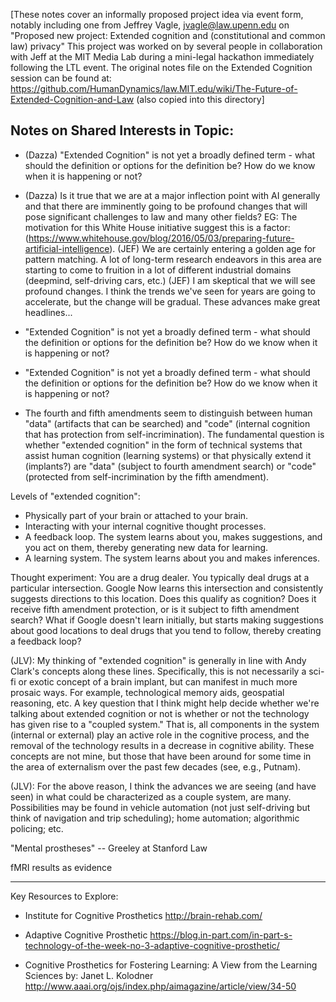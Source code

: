 [These notes cover an informally proposed project idea via event form, notably including one from Jeffrey Vagle, jvagle@law.upenn.edu	on "Proposed new project: Extended cognition and (constitutional and common law) privacy"	This project was worked on by several people in collaboration with Jeff at the MIT Media Lab during a mini-legal hackathon immediately following the LTL event.	The original notes file on the Extended Cognition session can be found at: https://github.com/HumanDynamics/law.MIT.edu/wiki/The-Future-of-Extended-Cognition-and-Law  (also copied into this directory]

## Notes on Shared Interests in Topic:

*  (Dazza) "Extended Cognition" is not yet a broadly defined term -  what should the definition or options for the definition be?  How do we know when it is happening or not?

* (Dazza) Is it true that we are at a major inflection point with AI generally and that there are imminently going to be profound changes that will pose significant challenges to law and many other fields?  EG: The motivation for this White House initiative suggest this is a factor: (https://www.whitehouse.gov/blog/2016/05/03/preparing-future-artificial-intelligence).  (JEF) We are certainly entering a golden age for pattern matching.  A lot of long-term research endeavors in this area are starting to come to fruition in a lot of different industrial domains (deepmind, self-driving cars, etc.)
(JEF) I am skeptical that we will see profound changes.  I think the trends we've seen for years are going to accelerate, but the change will be gradual.  These advances make great headlines...

*  "Extended Cognition" is not yet a broadly defined term -  what should the definition or options for the definition be?  How do we know when it is happening or not?

*  "Extended Cognition" is not yet a broadly defined term -  what should the definition or options for the definition be?  How do we know when it is happening or not?



* The fourth and fifth amendments seem to distinguish between human "data" (artifacts that can be searched) and "code" (internal cognition that has protection from self-incrimination).  The fundamental question is whether "extended cognition" in the form of technical systems that assist human cognition (learning systems) or that physically extend it (implants?) are "data" (subject to fourth amendment search) or "code" (protected from self-incrimination by the fifth amendment).

Levels of "extended cognition":
* Physically part of your brain or attached to your brain.
* Interacting with your internal cognitive thought processes.
* A feedback loop.  The system learns about you, makes suggestions, and you act on them, thereby generating new data for learning.
* A learning system.  The system learns about you and makes inferences.

Thought experiment: You are a drug dealer.  You typically deal drugs at a particular intersection.  Google Now learns this intersection and consistently suggests directions to this location.  Does this qualify as cognition? Does it receive fifth amendment protection, or is it subject to fifth amendment search?  What if Google doesn't learn initially, but starts making suggestions about good locations to deal drugs that you tend to follow, thereby creating a feedback loop?

(JLV): My thinking of "extended cognition" is generally in line with Andy Clark's concepts along these lines. Specifically, this is not necessarily a sci-fi or exotic concept of a brain implant, but can manifest in much more prosaic ways. For example, technological memory aids, geospatial reasoning, etc. A key question that I think might help decide whether we're talking about extended cognition or not is whether or not the technology has given rise to a "coupled system." That is, all components in the system (internal or external) play an active role in the cognitive process, and the removal of the technology results in a decrease in cognitive ability. These concepts are not mine, but those that have been around for some time in the area of externalism over the past few decades (see, e.g., Putnam). 

(JLV): For the above reason, I think the advances we are seeing (and have seen) in what could be characterized as a couple system, are many. Possibilities may be found in vehicle automation (not just self-driving but think of navigation and trip scheduling); home automation; algorithmic policing; etc.

"Mental prostheses" -- Greeley at Stanford Law

fMRI results as evidence

----
Key Resources to Explore:


*  Institute for Cognitive Prosthetics
http://brain-rehab.com/


* Adaptive Cognitive Prosthetic
https://blog.in-part.com/in-part-s-technology-of-the-week-no-3-adaptive-cognitive-prosthetic/

* Cognitive Prosthetics for Fostering Learning: A View from the Learning Sciences
by: Janet L. Kolodner   
http://www.aaai.org/ojs/index.php/aimagazine/article/view/34-50
